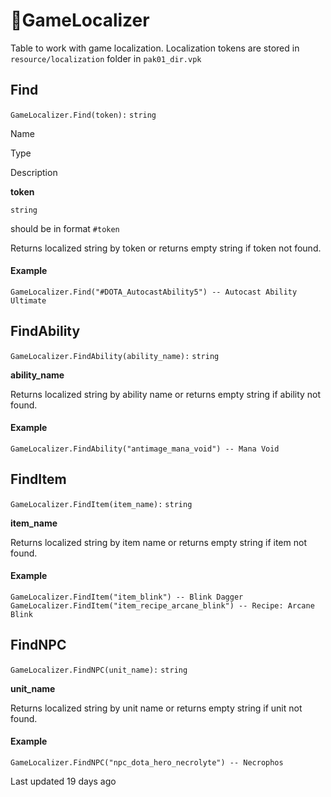 # 📝GameLocalizer

Table to work with game localization\.
Localization tokens are stored in `resource/localization` folder in `pak01_dir.vpk`

## [](#find)Find

`GameLocalizer.Find(token):` `string`

Name

Type

Description

**token**

`string`

should be in format `#token`

Returns localized string by token or returns empty string if token not found\.

#### [](#example)Example

```
GameLocalizer.Find("#DOTA_AutocastAbility5") -- Autocast Ability Ultimate
```

## [](#findability)FindAbility

`GameLocalizer.FindAbility(ability_name):` `string`

**ability\_name**

Returns localized string by ability name or returns empty string if ability not found\.

#### [](#example-1)Example

```
GameLocalizer.FindAbility("antimage_mana_void") -- Mana Void
```

## [](#finditem)FindItem

`GameLocalizer.FindItem(item_name):` `string`

**item\_name**

Returns localized string by item name or returns empty string if item not found\.

#### [](#example-2)Example

```
GameLocalizer.FindItem("item_blink") -- Blink Dagger
GameLocalizer.FindItem("item_recipe_arcane_blink") -- Recipe: Arcane Blink
```

## [](#findnpc)FindNPC

`GameLocalizer.FindNPC(unit_name):` `string`

**unit\_name**

Returns localized string by unit name or returns empty string if unit not found\.

#### [](#example-3)Example

```
GameLocalizer.FindNPC("npc_dota_hero_necrolyte") -- Necrophos
```

Last updated 19 days ago

